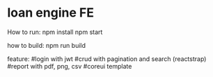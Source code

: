 # loan engine FE

How to run:
npm install
npm start

how to build:
npm run build

feature:
#login with jwt
#crud with pagination and search (reactstrap)
#report with pdf, png, csv
#coreui template
